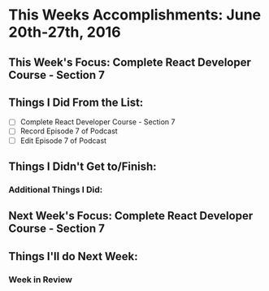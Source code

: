 # This Weeks Accomplishments: June 20th-27th, 2016

## This Week's Focus: Complete React Developer Course - Section 7

## Things I Did From the List:
- [ ] Complete React Developer Course - Section 7
- [ ] Record Episode 7 of Podcast
- [ ] Edit Episode 7 of Podcast

## Things I Didn't Get to/Finish:

### Additional Things I Did:

## Next Week's Focus: Complete React Developer Course - Section 7

## Things I'll do Next Week:

### Week in Review
